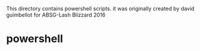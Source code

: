 This directory contains powershell scripts.
it was originally created by david guimbellot for ABSG-Lash Blizzard 2016
# powershell 
